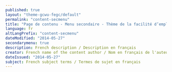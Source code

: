 ```yaml
---
published: true
layout: "theme-gcwu-fegc/default"
permalink: "content-secmenu"
title: "Page de contenu - Menu secondaire - Thème de la facilité d’emploi Web du gouvernement du Canada"
language: fr
altLangPrefix: "content-secmenu"
dateModified: "2014-05-27"
secondarymenu: true
description: French description / Description en français
creator: French name of the content author / Nom en français de l'auteur du contenu
dateIssued: "2014-05-27"
subject: French subject terms / Termes de sujet en français
---
```



